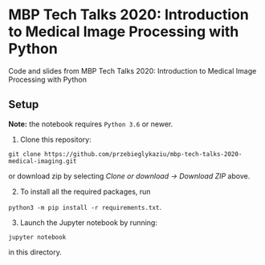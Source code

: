 # MBP Tech Talks 2020: Introduction to Medical Image Processing with Python
Code and slides from MBP Tech Talks 2020: Introduction to Medical Image Processing with Python

## Setup
**Note:** the notebook requires `Python 3.6` or newer.

1. Clone this repository:

`git clone https://github.com/przebieglykaziu/mbp-tech-talks-2020-medical-imaging.git`

or download zip by selecting *Clone or download -> Download ZIP* above.

2. To install all the required packages, run

`python3 -m pip install -r requirements.txt`.

3. Launch the Jupyter notebook by running:

`jupyter notebook`

in this directory.
